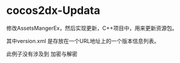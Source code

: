 # cocos2dx-Updata
修改AssetsMangerEx，然后实现更新，C++项目中，用来更新资源包。

其中version.xml 是存放在一个URL地址上的一个版本信息列表。

此例子没有涉及到 加密与解密
